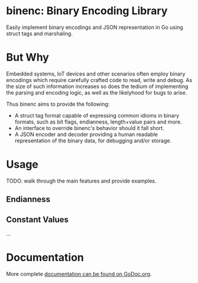 # binenc: Binary Encoding Library
Easily implement binary encodings and JSON representation in Go using struct tags and marshaling.

# But Why

Embedded systems, IoT devices and other scenarios often employ binary encodings which require carefully crafted code to read, write and debug.  As the size of such information increases so does the tedium of implementing the parsing and encoding logic, as well as the likelyhood for bugs to arise.

Thus binenc aims to provide the following:
* A struct tag format capable of expressing common idioms in binary formats, such as bit flags, endianness, length+value pairs and more.
* An interface to override binenc's behavior should it fall short.
* A JSON encoder and decoder providing a human readable representation of the binary data, for debugging and/or storage.

# Usage

TODO: walk through the main features and provide examples.

## Endianness

## Constant Values

...


# Documentation

More complete [documentation can be found on GoDoc.org](https://godoc.org/github.com/bradleypeabody/binenc).
